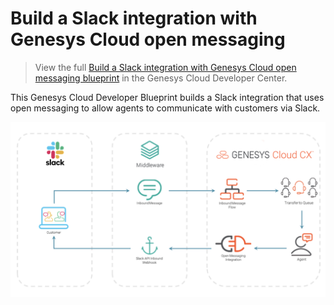 # Build a Slack integration with Genesys Cloud open messaging

> View the full [Build a Slack integration with Genesys Cloud open messaging blueprint](https://developer.mypurecloud.com/blueprints/slack-open-messaging-blueprint/ "Opens the Slack Open Messaging blueprint") in the Genesys Cloud Developer Center.

This Genesys Cloud Developer Blueprint builds a Slack integration that uses open messaging to allow agents to communicate with customers via Slack.

![Slack open messaging integration](blueprint/images/overview.png "Slack open messaging integration")
